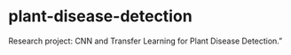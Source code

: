 # plant-disease-detection
Research project: CNN and Transfer Learning for Plant Disease Detection.”
